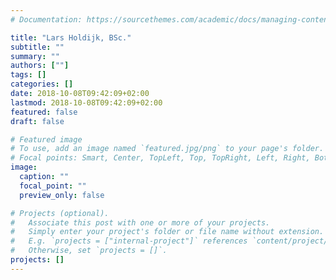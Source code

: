 ```yaml
---
# Documentation: https://sourcethemes.com/academic/docs/managing-content/

title: "Lars Holdijk, BSc."
subtitle: ""
summary: ""
authors: [""]
tags: []
categories: []
date: 2018-10-08T09:42:09+02:00
lastmod: 2018-10-08T09:42:09+02:00
featured: false
draft: false

# Featured image
# To use, add an image named `featured.jpg/png` to your page's folder.
# Focal points: Smart, Center, TopLeft, Top, TopRight, Left, Right, BottomLeft, Bottom, BottomRight.
image:
  caption: ""
  focal_point: ""
  preview_only: false

# Projects (optional).
#   Associate this post with one or more of your projects.
#   Simply enter your project's folder or file name without extension.
#   E.g. `projects = ["internal-project"]` references `content/project/deep-learning/index.md`.
#   Otherwise, set `projects = []`.
projects: []
---
```

